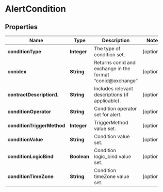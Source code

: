 

# AlertCondition


## Properties

| Name | Type | Description | Notes |
|------------ | ------------- | ------------- | -------------|
|**conditionType** | **Integer** | The type of condition set. |  [optional] |
|**conidex** | **String** | Returns conid and exchange in the format “conid@exchange” |  [optional] |
|**contractDescription1** | **String** | Includes relevant descriptions (if applicable). |  [optional] |
|**conditionOperator** | **String** | Condition operator set for alert. |  [optional] |
|**conditionTriggerMethod** | **Integer** | TriggerMethod value set. |  [optional] |
|**conditionValue** | **String** | Condition value set. |  [optional] |
|**conditionLogicBind** | **Boolean** | Condition logic_bind value set. |  [optional] |
|**conditionTimeZone** | **String** | Condition timeZone value set. |  [optional] |



